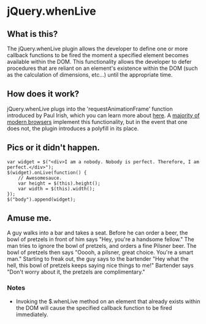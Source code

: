 jQuery.whenLive
========

## What is this?

The jQuery.whenLive plugin allows the developer to define one or more callback functions
to be fired the moment a specified element becomes available within the DOM. This
functionality allows the developer to defer procedures that are reliant on an element's
existence within the DOM (such as the calculation of dimensions, etc...) until the
appropriate time.

## How does it work?

jQuery.whenLive plugs into the 'requestAnimationFrame' function introduced by Paul Irish,
which you can learn more about [here](http://www.paulirish.com/2011/requestanimationframe-for-smart-animating/).
A [majority of modern browsers](http://caniuse.com/requestanimationframe) implement this
functionality, but in the event that one does not, the plugin introduces a polyfill in its
place.

## Pics or it didn't happen.

	var widget = $("<div>I am a nobody. Nobody is perfect. Therefore, I am perfect.</div>");
	$(widget).onLive(function() {
		// Awesomesauce.
		var height = $(this).height();
		var width = $(this).width();
	});
	$("body").append(widget);

## Amuse me.

A guy walks into a bar and takes a seat. Before he can order a beer, the bowl of pretzels in front of him says "Hey, you're a handsome fellow." The man tries to ignore the bowl of pretzels, and orders a fine Pilsner beer. The bowl of pretzels then says "Ooooh, a pilsner, great choice. You're a smart man." Starting to freak out, the guy says to the bartender "Hey what the hell, this bowl of pretzels keeps saying nice things to me!" Bartender says "Don't worry about it, the pretzels are complimentary."

### Notes

* Invoking the $.whenLive method on an element that already exists within the DOM will
cause the specified callback function to be fired immediately.
